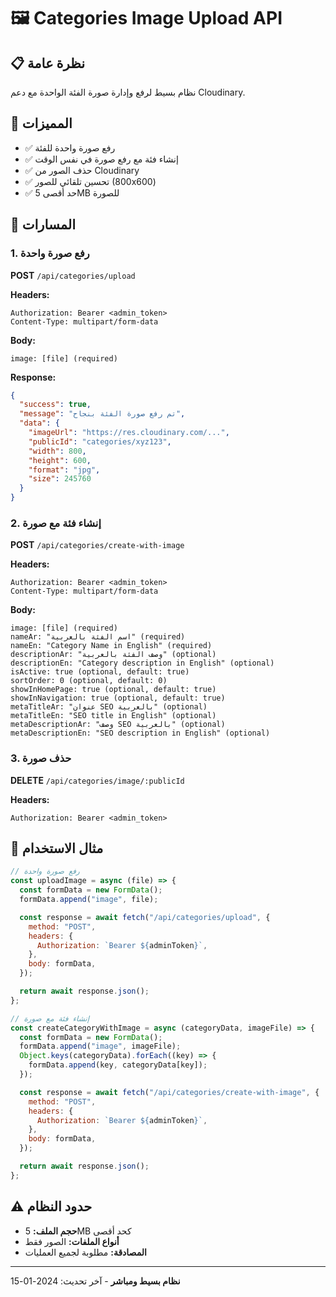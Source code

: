 # 🖼️ Categories Image Upload API

## 📋 نظرة عامة

نظام بسيط لرفع وإدارة صورة الفئة الواحدة مع دعم Cloudinary.

## 🚀 المميزات

- ✅ رفع صورة واحدة للفئة
- ✅ إنشاء فئة مع رفع صورة في نفس الوقت
- ✅ حذف الصور من Cloudinary
- ✅ تحسين تلقائي للصور (800x600)
- ✅ حد أقصى 5MB للصورة

## 🔗 المسارات

### 1. رفع صورة واحدة

**POST** `/api/categories/upload`

**Headers:**

```
Authorization: Bearer <admin_token>
Content-Type: multipart/form-data
```

**Body:**

```
image: [file] (required)
```

**Response:**

```json
{
  "success": true,
  "message": "تم رفع صورة الفئة بنجاح",
  "data": {
    "imageUrl": "https://res.cloudinary.com/...",
    "publicId": "categories/xyz123",
    "width": 800,
    "height": 600,
    "format": "jpg",
    "size": 245760
  }
}
```

### 2. إنشاء فئة مع صورة

**POST** `/api/categories/create-with-image`

**Headers:**

```
Authorization: Bearer <admin_token>
Content-Type: multipart/form-data
```

**Body:**

```
image: [file] (required)
nameAr: "اسم الفئة بالعربية" (required)
nameEn: "Category Name in English" (required)
descriptionAr: "وصف الفئة بالعربية" (optional)
descriptionEn: "Category description in English" (optional)
isActive: true (optional, default: true)
sortOrder: 0 (optional, default: 0)
showInHomePage: true (optional, default: true)
showInNavigation: true (optional, default: true)
metaTitleAr: "عنوان SEO بالعربية" (optional)
metaTitleEn: "SEO title in English" (optional)
metaDescriptionAr: "وصف SEO بالعربية" (optional)
metaDescriptionEn: "SEO description in English" (optional)
```

### 3. حذف صورة

**DELETE** `/api/categories/image/:publicId`

**Headers:**

```
Authorization: Bearer <admin_token>
```

## 📝 مثال الاستخدام

```javascript
// رفع صورة واحدة
const uploadImage = async (file) => {
  const formData = new FormData();
  formData.append("image", file);

  const response = await fetch("/api/categories/upload", {
    method: "POST",
    headers: {
      Authorization: `Bearer ${adminToken}`,
    },
    body: formData,
  });

  return await response.json();
};

// إنشاء فئة مع صورة
const createCategoryWithImage = async (categoryData, imageFile) => {
  const formData = new FormData();
  formData.append("image", imageFile);
  Object.keys(categoryData).forEach((key) => {
    formData.append(key, categoryData[key]);
  });

  const response = await fetch("/api/categories/create-with-image", {
    method: "POST",
    headers: {
      Authorization: `Bearer ${adminToken}`,
    },
    body: formData,
  });

  return await response.json();
};
```

## ⚠️ حدود النظام

- **حجم الملف:** 5MB كحد أقصى
- **أنواع الملفات:** الصور فقط
- **المصادقة:** مطلوبة لجميع العمليات

---

**نظام بسيط ومباشر** - آخر تحديث: 2024-01-15
